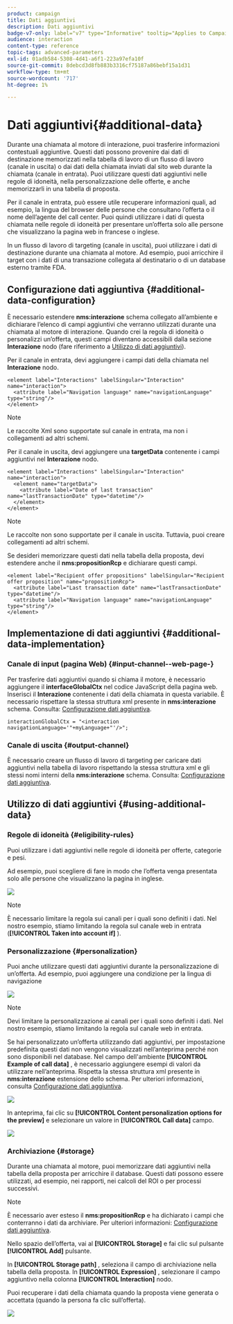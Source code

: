 ```yaml
---
product: campaign
title: Dati aggiuntivi
description: Dati aggiuntivi
badge-v7-only: label="v7" type="Informative" tooltip="Applies to Campaign Classic v7 only"
audience: interaction
content-type: reference
topic-tags: advanced-parameters
exl-id: 01adb584-5308-4d41-a6f1-223a97efa10f
source-git-commit: 8debcd3d8fb883b3316cf75187a86bebf15a1d31
workflow-type: tm+mt
source-wordcount: '717'
ht-degree: 1%

---
```


# Dati aggiuntivi{#additional-data}



Durante una chiamata al motore di interazione, puoi trasferire informazioni contestuali aggiuntive. Questi dati possono provenire dai dati di destinazione memorizzati nella tabella di lavoro di un flusso di lavoro (canale in uscita) o dai dati della chiamata inviati dal sito web durante la chiamata (canale in entrata). Puoi utilizzare questi dati aggiuntivi nelle regole di idoneità, nella personalizzazione delle offerte, e anche memorizzarli in una tabella di proposta.

Per il canale in entrata, può essere utile recuperare informazioni quali, ad esempio, la lingua del browser delle persone che consultano l’offerta o il nome dell’agente del call center. Puoi quindi utilizzare i dati di questa chiamata nelle regole di idoneità per presentare un’offerta solo alle persone che visualizzano la pagina web in francese o inglese.

In un flusso di lavoro di targeting (canale in uscita), puoi utilizzare i dati di destinazione durante una chiamata al motore. Ad esempio, puoi arricchire il target con i dati di una transazione collegata al destinatario o di un database esterno tramite FDA.

## Configurazione dati aggiuntiva {#additional-data-configuration}

È necessario estendere **nms:interazione** schema collegato all’ambiente e dichiarare l’elenco di campi aggiuntivi che verranno utilizzati durante una chiamata al motore di interazione. Quando crei la regola di idoneità o personalizzi un’offerta, questi campi diventano accessibili dalla sezione **Interazione** nodo (fare riferimento a [Utilizzo di dati aggiuntivi](#using-additional-data)).

Per il canale in entrata, devi aggiungere i campi dati della chiamata nel **Interazione** nodo.

```
<element label="Interactions" labelSingular="Interaction" name="interaction">
  <attribute label="Navigation language" name="navigationLanguage" type="string"/>
</element>
```

>[!NOTE]
>
>Le raccolte Xml sono supportate sul canale in entrata, ma non i collegamenti ad altri schemi.

Per il canale in uscita, devi aggiungere una **targetData** contenente i campi aggiuntivi nel **Interazione** nodo.

```
<element label="Interactions" labelSingular="Interaction" name="interaction">
  <element name="targetData">
    <attribute label="Date of last transaction" name="lastTransactionDate" type="datetime"/>
  </element>
</element>
```

>[!NOTE]
>
>Le raccolte non sono supportate per il canale in uscita. Tuttavia, puoi creare collegamenti ad altri schemi.

Se desideri memorizzare questi dati nella tabella della proposta, devi estendere anche il **nms:propositionRcp** e dichiarare questi campi.

```
<element label="Recipient offer propositions" labelSingular="Recipient offer proposition" name="propositionRcp">
  <attribute label="Last transaction date" name="lastTransactionDate" type="datetime"/>
  <attribute label="Navigation language" name="navigationLanguage" type="string"/>
</element>
```

## Implementazione di dati aggiuntivi {#additional-data-implementation}

### Canale di input (pagina Web) {#input-channel--web-page-}

Per trasferire dati aggiuntivi quando si chiama il motore, è necessario aggiungere il **interfaceGlobalCtx** nel codice JavaScript della pagina web. Inserisci il **Interazione** contenente i dati della chiamata in questa variabile. È necessario rispettare la stessa struttura xml presente in **nms:interazione** schema. Consulta: [Configurazione dati aggiuntiva](#additional-data-configuration).

```
interactionGlobalCtx = "<interaction navigationLanguage='"+myLanguage+"'/>";
```

### Canale di uscita {#output-channel}

È necessario creare un flusso di lavoro di targeting per caricare dati aggiuntivi nella tabella di lavoro rispettando la stessa struttura xml e gli stessi nomi interni della **nms:interazione** schema. Consulta: [Configurazione dati aggiuntiva](#additional-data-configuration).

## Utilizzo di dati aggiuntivi {#using-additional-data}

### Regole di idoneità {#eligibility-rules}

Puoi utilizzare i dati aggiuntivi nelle regole di idoneità per offerte, categorie e pesi.

Ad esempio, puoi scegliere di fare in modo che l’offerta venga presentata solo alle persone che visualizzano la pagina in inglese.

![](assets/ita_calldata_query.png)

>[!NOTE]
>
>È necessario limitare la regola sui canali per i quali sono definiti i dati. Nel nostro esempio, stiamo limitando la regola sul canale web in entrata (**[!UICONTROL Taken into account if]** ).

### Personalizzazione {#personalization}

Puoi anche utilizzare questi dati aggiuntivi durante la personalizzazione di un’offerta. Ad esempio, puoi aggiungere una condizione per la lingua di navigazione

![](assets/ita_calldata_perso.png)

>[!NOTE]
>
>Devi limitare la personalizzazione ai canali per i quali sono definiti i dati. Nel nostro esempio, stiamo limitando la regola sul canale web in entrata.

Se hai personalizzato un’offerta utilizzando dati aggiuntivi, per impostazione predefinita questi dati non vengono visualizzati nell’anteprima perché non sono disponibili nel database. Nel campo dell&#39;ambiente **[!UICONTROL Example of call data]** , è necessario aggiungere esempi di valori da utilizzare nell’anteprima. Rispetta la stessa struttura xml presente in **nms:interazione** estensione dello schema. Per ulteriori informazioni, consulta [Configurazione dati aggiuntiva](#additional-data-configuration).

![](assets/ita_calldata_preview.png)

In anteprima, fai clic su **[!UICONTROL Content personalization options for the preview]** e selezionare un valore in **[!UICONTROL Call data]** campo.

![](assets/ita_calldata_preview2.png)

### Archiviazione {#storage}

Durante una chiamata al motore, puoi memorizzare dati aggiuntivi nella tabella della proposta per arricchire il database. Questi dati possono essere utilizzati, ad esempio, nei rapporti, nei calcoli del ROI o per processi successivi.

>[!NOTE]
>
>È necessario aver esteso il **nms:propositionRcp** e ha dichiarato i campi che conterranno i dati da archiviare. Per ulteriori informazioni: [Configurazione dati aggiuntiva](#additional-data-configuration).

Nello spazio dell’offerta, vai al **[!UICONTROL Storage]** e fai clic sul pulsante **[!UICONTROL Add]** pulsante.

In **[!UICONTROL Storage path]** , seleziona il campo di archiviazione nella tabella della proposta. In **[!UICONTROL Expression]** , selezionare il campo aggiuntivo nella colonna **[!UICONTROL Interaction]** nodo.

Puoi recuperare i dati della chiamata quando la proposta viene generata o accettata (quando la persona fa clic sull’offerta).

![](assets/ita_calldata_storage.png)
